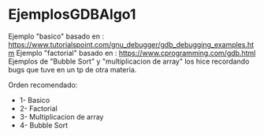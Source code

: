 # EjemplosGDBAlgo1
Ejemplo "basico" basado en : https://www.tutorialspoint.com/gnu_debugger/gdb_debugging_examples.htm
Ejemplo "factorial" basado en : https://www.cprogramming.com/gdb.html
Ejemplos de "Bubble Sort" y "multiplicacion de array" los hice recordando bugs que tuve en un tp de otra materia.

Orden recomendado:
* 1- Basico
* 2- Factorial
* 3- Multiplicacion de array
* 4- Bubble Sort
